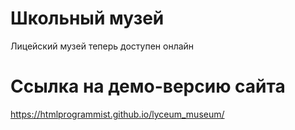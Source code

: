 # Школьный музей
Лицейский музей теперь доступен онлайн

# Ссылка на демо-версию сайта
https://htmlprogrammist.github.io/lyceum_museum/
